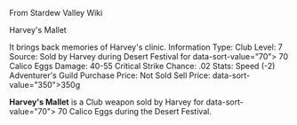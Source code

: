 From Stardew Valley Wiki

Harvey's Mallet

It brings back memories of Harvey's clinic. Information Type: Club Level: 7 Source: Sold by Harvey during Desert Festival for data-sort-value="70"&gt; 70 Calico Eggs Damage: 40-55 Critical Strike Chance: .02 Stats: Speed (-2) Adventurer's Guild Purchase Price: Not Sold Sell Price: data-sort-value="350"&gt;350g

**Harvey's Mallet** is a Club weapon sold by Harvey for data-sort-value="70"&gt; 70 Calico Eggs during the Desert Festival.